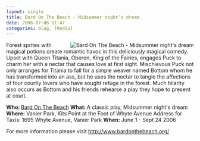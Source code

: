 ```yaml
---
layout: single
title: Bard On The Beach - Midsummer night’s dream
date: 2006-07-06 11:47
categories: blog, [Media]
---
```

<img src="/public/uploads/2006/07/91_preview.jpg" id="image16" alt="Bard On The Beach - Midsummer night's dream" align="right" />
Forest sprites with magical potions create romantic havoc in this deliciously magical comedy. Upset with Queen Titania, Oberon, King of the Fairies, engages Puck to charm her with a nectar that causes love at first sight. Mischievous Puck not only arranges for Titania to fall for a simple weaver named Bottom whom he has transformed into an ass, but he uses the nectar to tangle the affections of four courtly lovers who have sought refuge in the forest. Much hilarity also occurs as Bottom and his friends rehearse a play they hope to present at court.

<strong>Who: </strong> <a href="http://www.bardonthebeach.org/about.html">Bard On The Beach</a>
<strong>What: </strong> A classic play, Midsummer night's dream
<strong>Where:</strong>
Vanier Park, Kits Point at the Foot of Whyte Avenue
Address for Taxis: 1695 Whyte Avenue, Vanier Park
<strong>When: </strong> June 1 - Sept 24 2006

For more information please visit
<a href="http://www.bardonthebeach.org/">http://www.bardonthebeach.org/</a>
